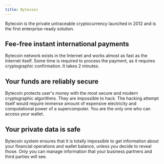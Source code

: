 ```yaml
---
title: Bytecoin
---
```


<p>Bytecoin is the private untraceable cryptocurrency launched in 2012 and is the first enterprise-ready solution.
<h2>Fee-free instant international payments</h2>
<p>Bytecoin network exists in the Internet and works almost as fast as the Internet itself. Some time is required to process the payment, as it requires cryptographic confirmation. It takes 2 minutes. </p>
<h2>Your funds are reliably secure</h2>
<p>Bytecoin protects user's money with the most secure and modern cryptographic algorithms. They are impossible to hack. The hacking attempt itself would require immense amount of expensive electricity and computational power of a supercomputer. You are the only one who can access your wallet.</p>
<h2>Your private data is safe</h2>
<p>Bytecoin system ensures that it is totally impossible to get information about your financial operations and wallet balance, unless you decide to reveal those. Only you can manage information that your business partners and third parties will see.
